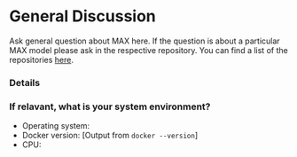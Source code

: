 # General Discussion

Ask general question about MAX here. If the question is about a particular MAX model please ask in the respective repository. You can find a list of the repositories [here](https://github.com/CODAIT/max-central-repo/blob/master/max-model-status.md).

### Details

### If relavant, what is your system environment?

- Operating system:
- Docker version: [Output from `docker --version`]
- CPU:
